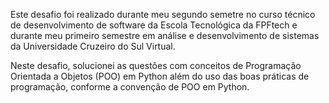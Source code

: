 Este desafio foi realizado durante meu segundo semetre no curso técnico de desenvolvimento de software da Escola Tecnológica da FPFtech
e durante meu primeiro semestre em análise e desenvolvimento de sistemas da Universidade Cruzeiro do Sul Virtual.

Neste desafio, solucionei as questões com conceitos de Programação Orientada a Objetos (POO) em Python
além do uso das boas práticas de programação, conforme a convenção de POO em Python.
